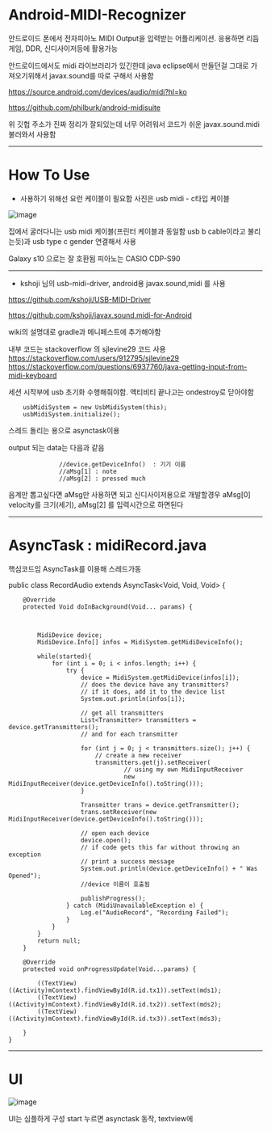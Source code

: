 # Android-MIDI-Recognizer


안드로이드 폰에서 전자피아노 MIDI Output을 입력받는 어플리케이션. 응용하면 리듬게임, DDR, 신디사이저등에 활용가능

안드로이드에서도 midi 라이브러리가 있긴한데 java eclipse에서 만들던걸 그대로 가져오기위해서 javax.sound를 따로 구해서 사용함

https://source.android.com/devices/audio/midi?hl=ko  

https://github.com/philburk/android-midisuite  

위 깃헙 주소가 진짜 정리가 잘되있는데 너무 어려워서 코드가 쉬운 javax.sound.midi 불러와서 사용함 

---
# How To Use

+ 사용하기 위해선 요런 케이블이 필요함 사진은 usb midi - c타입 케이블 

![image](https://user-images.githubusercontent.com/66546156/132150207-02d33f98-be59-40e2-92bf-284912a17670.png)

집에서 굴러다니는 usb midi 케이블(프린터 케이블과 동일함 usb b cable이라고 불리는듯)과 usb type c gender 연결해서 사용 

Galaxy s10 으로는 잘 호환됨 피아노는 CASIO CDP-S90

---
+ kshoji 님의 usb-midi-driver, android용 javax.sound,midi 를 사용

https://github.com/kshoji/USB-MIDI-Driver

https://github.com/kshoji/javax.sound.midi-for-Android

wiki의 설명대로 gradle과 메니페스트에 추가해야함

내부 코드는 stackoverflow 의 sjlevine29 코드 사용  
https://stackoverflow.com/users/912795/sjlevine29  
https://stackoverflow.com/questions/6937760/java-getting-input-from-midi-keyboard  



세션 시작부에 usb 초기화 수행해줘야함. 액티비티 끝나고는 ondestroy로 닫아야함

        usbMidiSystem = new UsbMidiSystem(this);
        usbMidiSystem.initialize();

스레드 돌리는 용으로 asynctask이용

output 되는 data는 다음과 같음 
```
              //device.getDeviceInfo()  : 기기 이름
              //aMsg[1] : note
              //aMsg[2] : pressed much
```            
음계만 뽑고싶다면 aMsg만 사용하면 되고 신디사이저용으로 개발할경우 aMsg[0] velocity를 크기(세기), aMsg[2] 를 입력시간으로 하면된다

---
# AsyncTask : midiRecord.java

핵심코드임 AsyncTask를 이용해 스레드가동 

public class RecordAudio extends AsyncTask<Void, Void, Void> {

        @Override
        protected Void doInBackground(Void... params) {



            MidiDevice device;
            MidiDevice.Info[] infos = MidiSystem.getMidiDeviceInfo();

            while(started){
                for (int i = 0; i < infos.length; i++) {
                    try {
                        device = MidiSystem.getMidiDevice(infos[i]);
                        // does the device have any transmitters?
                        // if it does, add it to the device list
                        System.out.println(infos[i]);

                        // get all transmitters
                        List<Transmitter> transmitters = device.getTransmitters();
                        // and for each transmitter

                        for (int j = 0; j < transmitters.size(); j++) {
                            // create a new receiver
                            transmitters.get(j).setReceiver(
                                    // using my own MidiInputReceiver
                                    new MidiInputReceiver(device.getDeviceInfo().toString()));
                        }

                        Transmitter trans = device.getTransmitter();
                        trans.setReceiver(new MidiInputReceiver(device.getDeviceInfo().toString()));

                        // open each device
                        device.open();
                        // if code gets this far without throwing an exception
                        // print a success message
                        System.out.println(device.getDeviceInfo() + " Was Opened");
                        //device 이름이 호출됨 

                        publishProgress();
                    } catch (MidiUnavailableException e) {
                        Log.e("AudioRecord", "Recording Failed");
                    }
                }
            }
            return null;
        }

        @Override
        protected void onProgressUpdate(Void...params) {

            ((TextView) ((Activity)mContext).findViewById(R.id.tx1)).setText(mds1);
            ((TextView) ((Activity)mContext).findViewById(R.id.tx2)).setText(mds2);
            ((TextView) ((Activity)mContext).findViewById(R.id.tx3)).setText(mds3);

        }
    }

---
# UI

![image](https://user-images.githubusercontent.com/66546156/132149515-7c449879-cfad-4f36-865a-b952c9c843e9.png)

UI는 심플하게 구성
start 누르면 asynctask 동작, textview에 
